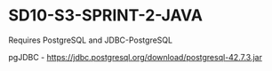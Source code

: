 # SD10-S3-SPRINT-2-JAVA


Requires PostgreSQL and JDBC-PostgreSQL

pgJDBC - https://jdbc.postgresql.org/download/postgresql-42.7.3.jar
